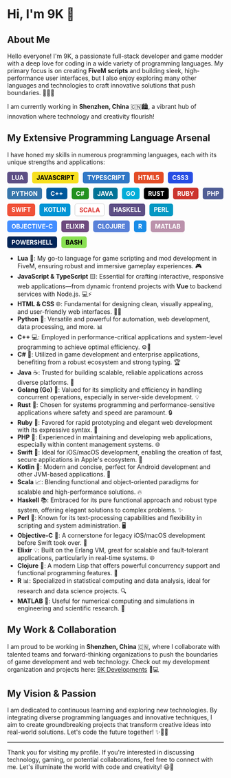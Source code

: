 # Hi, I'm 9K 👋

## About Me
Hello everyone! I'm 9K, a passionate full-stack developer and game modder with a deep love for coding in a wide variety of programming languages. My primary focus is on creating **FiveM scripts** and building sleek, high-performance user interfaces, but I also enjoy exploring many other languages and technologies to craft innovative solutions that push boundaries. 🚀💡✨

I am currently working in **Shenzhen, China** 🇨🇳🏙️, a vibrant hub of innovation where technology and creativity flourish!

## My Extensive Programming Language Arsenal
I have honed my skills in numerous programming languages, each with its unique strengths and applications:

<div style="display: flex; flex-wrap: wrap; gap: 10px; margin-bottom: 15px;">
  <span style="display: inline-block; background-color: #5d4f85; color: white; padding: 5px 10px; border-radius: 5px; font-weight: bold;">LUA</span>
  <span style="display: inline-block; background-color: #f7df1e; color: black; padding: 5px 10px; border-radius: 5px; font-weight: bold;">JAVASCRIPT</span>
  <span style="display: inline-block; background-color: #3178c6; color: white; padding: 5px 10px; border-radius: 5px; font-weight: bold;">TYPESCRIPT</span>
  <span style="display: inline-block; background-color: #e34c26; color: white; padding: 5px 10px; border-radius: 5px; font-weight: bold;">HTML5</span>
  <span style="display: inline-block; background-color: #264de4; color: white; padding: 5px 10px; border-radius: 5px; font-weight: bold;">CSS3</span>
  <span style="display: inline-block; background-color: #3776ab; color: white; padding: 5px 10px; border-radius: 5px; font-weight: bold;">PYTHON</span>
  <span style="display: inline-block; background-color: #00599c; color: white; padding: 5px 10px; border-radius: 5px; font-weight: bold;">C++</span>
  <span style="display: inline-block; background-color: #239120; color: white; padding: 5px 10px; border-radius: 5px; font-weight: bold;">C#</span>
  <span style="display: inline-block; background-color: #007396; color: white; padding: 5px 10px; border-radius: 5px; font-weight: bold;">JAVA</span>
  <span style="display: inline-block; background-color: #00add8; color: white; padding: 5px 10px; border-radius: 5px; font-weight: bold;">GO</span>
  <span style="display: inline-block; background-color: #000000; color: white; padding: 5px 10px; border-radius: 5px; font-weight: bold;">RUST</span>
  <span style="display: inline-block; background-color: #cc342d; color: white; padding: 5px 10px; border-radius: 5px; font-weight: bold;">RUBY</span>
  <span style="display: inline-block; background-color: #4F5D95; color: white; padding: 5px 10px; border-radius: 5px; font-weight: bold;">PHP</span>
  <span style="display: inline-block; background-color: #F05138; color: white; padding: 5px 10px; border-radius: 5px; font-weight: bold;">SWIFT</span>
  <span style="display: inline-block; background-color: #0095D5; color: white; padding: 5px 10px; border-radius: 5px; font-weight: bold;">KOTLIN</span>
  <span style="display: inline-block; background-color: #FFFFFF; color: #DC322F; padding: 5px 10px; border-radius: 5px; font-weight: bold; border: 1px solid #ccc;">SCALA</span>
  <span style="display: inline-block; background-color: #5D4F85; color: white; padding: 5px 10px; border-radius: 5px; font-weight: bold;">HASKELL</span>
  <span style="display: inline-block; background-color: #0298c3; color: white; padding: 5px 10px; border-radius: 5px; font-weight: bold;">PERL</span>
  <span style="display: inline-block; background-color: #438eff; color: white; padding: 5px 10px; border-radius: 5px; font-weight: bold;">OBJECTIVE-C</span>
  <span style="display: inline-block; background-color: #6e4a7e; color: white; padding: 5px 10px; border-radius: 5px; font-weight: bold;">ELIXIR</span>
  <span style="display: inline-block; background-color: #5881d8; color: white; padding: 5px 10px; border-radius: 5px; font-weight: bold;">CLOJURE</span>
  <span style="display: inline-block; background-color: #198ce7; color: white; padding: 5px 10px; border-radius: 5px; font-weight: bold;">R</span>
  <span style="display: inline-block; background-color: #bb92ac; color: white; padding: 5px 10px; border-radius: 5px; font-weight: bold;">MATLAB</span>
  <span style="display: inline-block; background-color: #012456; color: white; padding: 5px 10px; border-radius: 5px; font-weight: bold;">POWERSHELL</span>
  <span style="display: inline-block; background-color: #89e051; color: black; padding: 5px 10px; border-radius: 5px; font-weight: bold;">BASH</span>
</div>

- **Lua** 🌙: My go-to language for game scripting and mod development in FiveM, ensuring robust and immersive gameplay experiences. 🎮
- **JavaScript & TypeScript** 🟨: Essential for crafting interactive, responsive web applications—from dynamic frontend projects with **Vue** to backend services with Node.js. 💻⚡
- **HTML & CSS** 🌐: Fundamental for designing clean, visually appealing, and user-friendly web interfaces. 🎨🌟
- **Python** 🐍: Versatile and powerful for automation, web development, data processing, and more. 📊
- **C++** 💻: Employed in performance-critical applications and system-level programming to achieve optimal efficiency. ⚙️🚀
- **C#** 🎯: Utilized in game development and enterprise applications, benefiting from a robust ecosystem and strong typing. 🏆
- **Java** ☕: Trusted for building scalable, reliable applications across diverse platforms. 🔧
- **Golang (Go)** 🐹: Valued for its simplicity and efficiency in handling concurrent operations, especially in server-side development. 💡
- **Rust** 🦀: Chosen for systems programming and performance-sensitive applications where safety and speed are paramount. 🔒
- **Ruby** 💎: Favored for rapid prototyping and elegant web development with its expressive syntax. 🚀
- **PHP** 🐘: Experienced in maintaining and developing web applications, especially within content management systems. 🌐
- **Swift** 🍎: Ideal for iOS/macOS development, enabling the creation of fast, secure applications in Apple's ecosystem. 📱
- **Kotlin** 🤖: Modern and concise, perfect for Android development and other JVM-based applications. 📲
- **Scala** 📈: Blending functional and object-oriented paradigms for scalable and high-performance solutions. 🔥
- **Haskell** 📚: Embraced for its pure functional approach and robust type system, offering elegant solutions to complex problems. ✨
- **Perl** 🐪: Known for its text-processing capabilities and flexibility in scripting and system administration. 🖥️
- **Objective-C** 📱: A cornerstone for legacy iOS/macOS development before Swift took over. 💼
- **Elixir** 💡: Built on the Erlang VM, great for scalable and fault-tolerant applications, particularly in real-time systems. 🌐
- **Clojure** 🔄: A modern Lisp that offers powerful concurrency support and functional programming features. 🧠
- **R** 📊: Specialized in statistical computing and data analysis, ideal for research and data science projects. 🔍
- **MATLAB** 🔬: Useful for numerical computing and simulations in engineering and scientific research. 📐

## My Work & Collaboration
I am proud to be working in **Shenzhen, China** 🇨🇳, where I collaborate with talented teams and forward-thinking organizations to push the boundaries of game development and web technology. Check out my development organization and projects here: [9K Developments](https://github.com/9K-Developments) 🚀💻

## My Vision & Passion
I am dedicated to continuous learning and exploring new technologies. By integrating diverse programming languages and innovative techniques, I aim to create groundbreaking projects that transform creative ideas into real-world solutions. Let's code the future together! ✨🚀💡

---

Thank you for visiting my profile. If you're interested in discussing technology, gaming, or potential collaborations, feel free to connect with me. Let's illuminate the world with code and creativity! 😃💫
